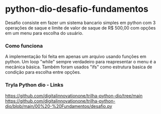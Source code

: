 # python-dio-desafio-fundamentos

Desafio consiste em fazer um sistema bancario simples em python com 3 operações de saque e limite de valor de saque de R$ 500,00 com opções em um menu para escolha do usuário.

### Como funciona

A implementação foi feita em apenas um arquivo usando funções em python. Um loop "while" sempre verdadeiro para reapresentar o menu é a mecânica básica. Também foram usados "ifs" como estrutura basica de condição para escolha entre opções.

### Tryla Python dio - Links

https://github.com/digitalinnovationone/trilha-python-dio/tree/main
https://github.com/digitalinnovationone/trilha-python-dio/blob/main/00%20-%20Fundamentos/desafio.py